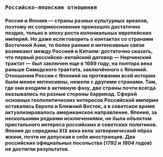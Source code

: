 ## `Российско-японские отношения`

### Россия и Япония — **страны разных культурных ареалов**, поэтому их соприкосновение произошло достаточно поздно, только в эпоху роста колониальных европейских империй. Но даже если говорить о контактах со странами Восточной Азии, то более ранние и интенсивные связи возникают между Россией и Китаем: достаточно сказать, что первый российско-китайский договор — Нерчинский трактат — был заключен еще в 1689 году, на полтора века раньше Симодского трактата, заключённого с Японией. Отношения России с Японией на протяжении всей истории были менее интенсивны, нежели с другими странами. Там, где они входили в активную фазу, две страны почти всегда оказывались по разные стороны баррикад. Сферой основных геополитических интересов Российской империи оставались Европа и Ближний Восток, а в советское время актуализировалось американское направление. Япония, за несколькими редкими исключениями, не была объектом пристального интереса российских и советских политиков. Япония до середины XIX века вела затворнический образ жизни, почти не допуская к себе иностранцев. Два российских официальных посольства (*1792 и 1804 годов*) не достигли результатов.